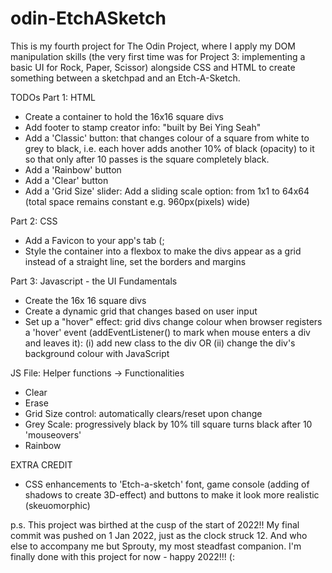 # odin-EtchASketch

This is my fourth project for The Odin Project, where I apply my DOM manipulation skills (the very first time was for Project 3: implementing a basic UI for Rock, Paper, Scissor) alongside CSS and HTML to create something between a sketchpad and an Etch-A-Sketch.

TODOs
Part 1: HTML
- Create a container to hold the 16x16 square divs 
- Add footer to stamp creator info: "built by Bei Ying Seah"
- Add a 'Classic' button: that changes colour of a square from white to grey to black, i.e. each hover adds another 10% of black  (opacity) to it so that only after 10 passes is the square completely black.
- Add a 'Rainbow' button
- Add a 'Clear' button
- Add a 'Grid Size' slider: Add a sliding scale option: from 1x1 to 64x64 (total space remains constant e.g. 960px(pixels) wide)


Part 2: CSS
- Add a Favicon to your app's tab (;
- Style the container into a flexbox to make the divs appear as a grid instead of a straight line, set the borders and margins


Part 3: Javascript - the UI
Fundamentals
- Create the 16x 16 square divs
- Create a dynamic grid that changes based on user input
- Set up a "hover" effect: grid divs change colour when browser registers a 'hover' event (addEventListener() to mark when mouse enters a div and leaves it): (i) add new class to the div OR (ii) change the div's background colour with JavaScript

JS File: Helper functions -> Functionalities
- Clear
- Erase
- Grid Size control: automatically clears/reset upon change
- Grey Scale: progressively black by 10% till square turns black after 10 'mouseovers'
- Rainbow 


EXTRA CREDIT
- CSS enhancements to 'Etch-a-sketch' font, game console (adding of shadows to create 3D-effect) and buttons to make it look more realistic (skeuomorphic)

p.s. This project was birthed at the cusp of the start of 2022!! My final commit was pushed on 1 Jan 2022, just as the clock struck 12. And who else to accompany me but Sprouty, my most steadfast companion. I'm finally done with this project for now - happy 2022!!! (: 
